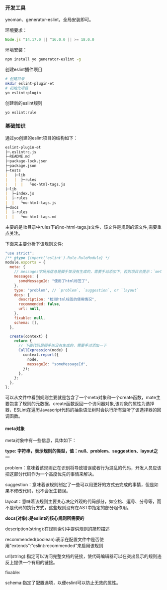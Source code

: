 ### 开发工具

yeoman、generator-eslint，全局安装即可。

环境要求：
```js
Node.js ^14.17.0 || ^16.0.0 || >= 18.0.0
```

环境安装：

```bash
npm install yo generator-eslint -g
```

创建eslint插件项目

```bash
# 创建目录
mkdir eslint-plugin-et
# 初始化项目
yo eslint:plugin
```

创建新的eslint规则

```bash
yo eslint:rule
```

### 基础知识

通过yo创建的eslint项目的结构如下：

```markdown
eslint-plugin-et
├─.eslintrc.js
├─README.md
├─package-lock.json
├─package.json
├─tests
|   ├─lib
|   |  ├─rules
|   |  |   └no-html-tags.js
├─lib
|  ├─index.js
|  ├─rules
|  |   └no-html-tags.js
├─docs
|  ├─rules
|  |   └no-html-tags.md
```

主要的是lib目录中rules下的no-html-tags.js文件，该文件是规则的源文件,需要重点关注。

下面来主要分析下该规则文件:

```js
"use strict";
/** @type {import('eslint').Rule.RuleModule} */
module.exports = {
  meta: {
    // messages字段元信息是脚手架没有生成的，需要手动添加下，否则项目会提示：`meta.messages` must contain at least one violation,就是说至少要有一个异常提示信息
    messages: {
      someMessageId: "使用了html标签了",
    },
    type: "problem", // `problem`, `suggestion`, or `layout`
    docs: {
      description: "检测html标签的使用情况",
      recommended: false,
      url: null,
    },
    fixable: null,
    schema: [],
  },

  create(context) {
    return {
      // 下面代码是脚手架没有生成的，需要手动添加一下
      CallExpression(node) {
        context.report({
          node,
          messageId: "someMessageId",
        });
      },
    };
  },
};
```

可以从文件中看到规则主要就是包含了一个meta对象和一个create函数，mate主要包含了规则的元数据，create函数返回一个访问器对象,该对象的属性为选择器，ESLint在遍历Javascript代码的抽象语法树时会执行所有监听了该选择器的回调函数。

#### meta对象

meta对象中有一些信息，具体如下：

**type: 字符串，表示规则的类型，值：null、problem、suggestion、layout之一**

problem：意味着该规则正在识别将导致错误或者行为混乱的代码，开发人员应该把这部分代码作为一个高度优先的事情来解决。

suggestion：意味着该规则制定了一些可以用更好的方式去完成的事情，但是如果不修改代码，也不会发生错误。

layout：意味着该规则主要关心决定外观的代码部分，如空格、逗号、分号等，而不是代码的执行方式，这些规则没有在AST中指定的部分起作用。

**docs(对象):是eslint的核心规则所需要的**

description(string):在规则索引中提供规则的简短描述

recommended(boolean):表示在配置文件中是否使用"extends":"eslint:recommended"来启用该规则

url(string):指定可以访问完整文档的链接，使代码编辑器可以在突出显示的规则违反上提供一个有用的链接。

fixable:

schema:指定了配置选项，以便eslint可以防止无效的属性。

